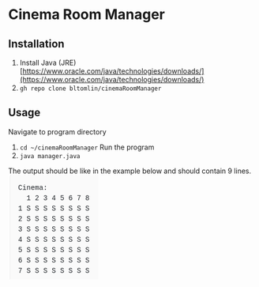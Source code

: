 # Cinema Room Manager
## Installation
1. Install Java (JRE)
[https://www.oracle.com/java/technologies/downloads/](https://www.oracle.com/java/technologies/downloads/)
2. `gh repo clone bltomlin/cinemaRoomManager`
## Usage
Navigate to program directory
1. `cd ~/cinemaRoomManager`
Run the program
2. `java manager.java`

The output should be like in the example below and should contain 9 lines.
<br>
![output](output.jpeg)
